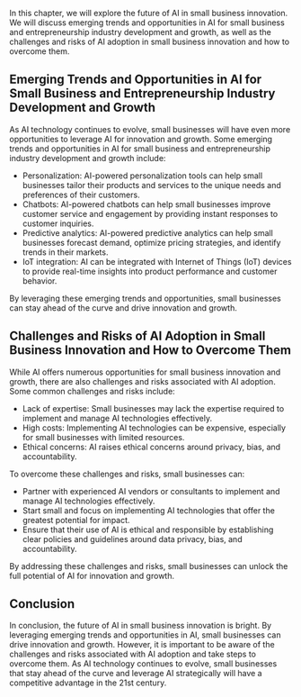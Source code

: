 

In this chapter, we will explore the future of AI in small business innovation. We will discuss emerging trends and opportunities in AI for small business and entrepreneurship industry development and growth, as well as the challenges and risks of AI adoption in small business innovation and how to overcome them.

Emerging Trends and Opportunities in AI for Small Business and Entrepreneurship Industry Development and Growth
---------------------------------------------------------------------------------------------------------------

As AI technology continues to evolve, small businesses will have even more opportunities to leverage AI for innovation and growth. Some emerging trends and opportunities in AI for small business and entrepreneurship industry development and growth include:

* Personalization: AI-powered personalization tools can help small businesses tailor their products and services to the unique needs and preferences of their customers.
* Chatbots: AI-powered chatbots can help small businesses improve customer service and engagement by providing instant responses to customer inquiries.
* Predictive analytics: AI-powered predictive analytics can help small businesses forecast demand, optimize pricing strategies, and identify trends in their markets.
* IoT integration: AI can be integrated with Internet of Things (IoT) devices to provide real-time insights into product performance and customer behavior.

By leveraging these emerging trends and opportunities, small businesses can stay ahead of the curve and drive innovation and growth.

Challenges and Risks of AI Adoption in Small Business Innovation and How to Overcome Them
-----------------------------------------------------------------------------------------

While AI offers numerous opportunities for small business innovation and growth, there are also challenges and risks associated with AI adoption. Some common challenges and risks include:

* Lack of expertise: Small businesses may lack the expertise required to implement and manage AI technologies effectively.
* High costs: Implementing AI technologies can be expensive, especially for small businesses with limited resources.
* Ethical concerns: AI raises ethical concerns around privacy, bias, and accountability.

To overcome these challenges and risks, small businesses can:

* Partner with experienced AI vendors or consultants to implement and manage AI technologies effectively.
* Start small and focus on implementing AI technologies that offer the greatest potential for impact.
* Ensure that their use of AI is ethical and responsible by establishing clear policies and guidelines around data privacy, bias, and accountability.

By addressing these challenges and risks, small businesses can unlock the full potential of AI for innovation and growth.

Conclusion
----------

In conclusion, the future of AI in small business innovation is bright. By leveraging emerging trends and opportunities in AI, small businesses can drive innovation and growth. However, it is important to be aware of the challenges and risks associated with AI adoption and take steps to overcome them. As AI technology continues to evolve, small businesses that stay ahead of the curve and leverage AI strategically will have a competitive advantage in the 21st century.
